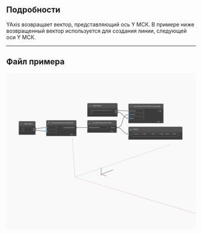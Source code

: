 ## Подробности
YAxis возвращает вектор, представляющий ось Y МСК. В примере ниже возвращенный вектор используется для создания линии, следующей оси Y МСК.
___
## Файл примера

![YAxis](./Autodesk.DesignScript.Geometry.CoordinateSystem.YAxis_img.jpg)

